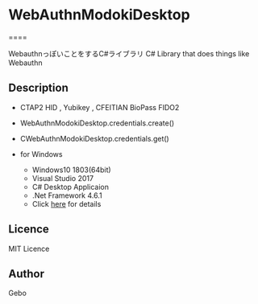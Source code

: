 # WebAuthnModokiDesktop
====

WebauthnっぽいことをするC#ライブラリ
C# Library that does things like Webauthn

## Description
- CTAP2 HID , Yubikey , CFEITIAN BioPass FIDO2
- WebAuthnModokiDesktop.credentials.create()
- CWebAuthnModokiDesktop.credentials.get()

- for Windows
  - Windows10 1803(64bit)
  - Visual Studio 2017
  - C# Desktop Applicaion
  - .Net Framework 4.6.1
  - Click [here](https://qiita.com/gebo/items/f6d3024f7e164ac0a195) for details
  
## Licence
MIT Licence

## Author
Gebo
